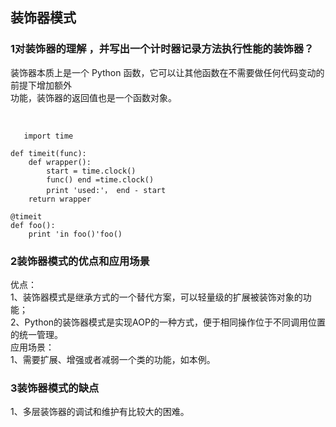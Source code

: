 ## 装饰器模式

### 1对装饰器的理解 ，并写出一个计时器记录方法执行性能的装饰器？

装饰器本质上是一个 Python 函数，它可以让其他函数在不需要做任何代码变动的前提下增加额外  
功能，装饰器的返回值也是一个函数对象。


​    
 
       import time
        
    def timeit(func):
    	def wrapper():
    		start = time.clock()
    		func() end =time.clock()
    		print 'used:'， end - start
    	return wrapper
    
    @timeit
    def foo():
    	print 'in foo()'foo()


### 2装饰器模式的优点和应用场景

优点：  
1、装饰器模式是继承方式的一个替代方案，可以轻量级的扩展被装饰对象的功能；  
2、Python的装饰器模式是实现AOP的一种方式，便于相同操作位于不同调用位置的统一管理。  
应用场景：  
1、需要扩展、增强或者减弱一个类的功能，如本例。

### 3装饰器模式的缺点

1、多层装饰器的调试和维护有比较大的困难。


